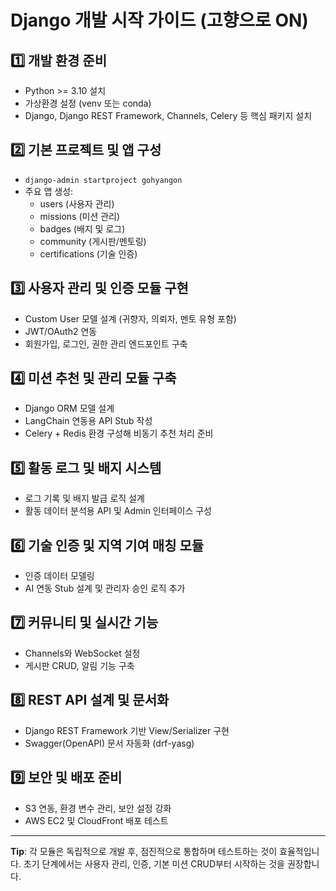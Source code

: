 # Django 개발 시작 가이드 (고향으로 ON)



## 1️⃣ 개발 환경 준비
- Python >= 3.10 설치
- 가상환경 설정 (venv 또는 conda)
- Django, Django REST Framework, Channels, Celery 등 핵심 패키지 설치

## 2️⃣ 기본 프로젝트 및 앱 구성
- `django-admin startproject gohyangon`
- 주요 앱 생성:
  - users (사용자 관리)
  - missions (미션 관리)
  - badges (배지 및 로그)
  - community (게시판/멘토링)
  - certifications (기술 인증)

## 3️⃣ 사용자 관리 및 인증 모듈 구현
- Custom User 모델 설계 (귀향자, 의뢰자, 멘토 유형 포함)
- JWT/OAuth2 연동
- 회원가입, 로그인, 권한 관리 엔드포인트 구축

## 4️⃣ 미션 추천 및 관리 모듈 구축
- Django ORM 모델 설계
- LangChain 연동용 API Stub 작성
- Celery + Redis 환경 구성해 비동기 추천 처리 준비

## 5️⃣ 활동 로그 및 배지 시스템
- 로그 기록 및 배지 발급 로직 설계
- 활동 데이터 분석용 API 및 Admin 인터페이스 구성

## 6️⃣ 기술 인증 및 지역 기여 매칭 모듈
- 인증 데이터 모델링
- AI 연동 Stub 설계 및 관리자 승인 로직 추가

## 7️⃣ 커뮤니티 및 실시간 기능
- Channels와 WebSocket 설정
- 게시판 CRUD, 알림 기능 구축

## 8️⃣ REST API 설계 및 문서화
- Django REST Framework 기반 View/Serializer 구현
- Swagger(OpenAPI) 문서 자동화 (drf-yasg)

## 9️⃣ 보안 및 배포 준비
- S3 연동, 환경 변수 관리, 보안 설정 강화
- AWS EC2 및 CloudFront 배포 테스트

---

**Tip**: 각 모듈은 독립적으로 개발 후, 점진적으로 통합하며 테스트하는 것이 효율적입니다. 초기 단계에서는 사용자 관리, 인증, 기본 미션 CRUD부터 시작하는 것을 권장합니다.

